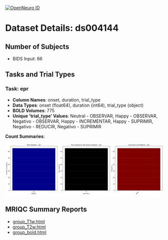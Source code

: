 [![OpenNeuro ID](https://img.shields.io/badge/OpenNeuro_Dataset-ds004144-blue?style=for-the-badge)](https://openneuro.org/datasets/ds004144)

# Dataset Details: ds004144

## Number of Subjects
- BIDS Input: 66

## Tasks and Trial Types
### Task: epr
- **Column Names**: onset, duration, trial_type
- **Data Types**: onset (float64), duration (int64), trial_type (object)
- **BOLD Volumes**: 775
- **Unique 'trial_type' Values**: Neutral - OBSERVAR, Happy - OBSERVAR, Negativo - OBSERVAR, Happy - INCREMENTAR, Happy - SUPRIMIR, Negativo - REDUCIR, Negativo - SUPRIMIR

**Count Summaries**:

![epr epr_summary.png](basics_out/epr_summary.png)

## MRIQC Summary Reports
- [group_T1w.html](https://htmlpreview.github.io/?https://github.com/demidenm/openneuro_glmfitlins/blob/main/statsmodel_specs/ds004144/mriqc_summary/group_T1w.html)
- [group_T2w.html](https://htmlpreview.github.io/?https://github.com/demidenm/openneuro_glmfitlins/blob/main/statsmodel_specs/ds004144/mriqc_summary/group_T2w.html)
- [group_bold.html](https://htmlpreview.github.io/?https://github.com/demidenm/openneuro_glmfitlins/blob/main/statsmodel_specs/ds004144/mriqc_summary/group_bold.html)
